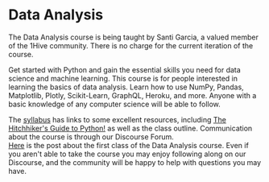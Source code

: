 # Data Analysis

The Data Analysis course is being taught by Santi Garcia, a valued member of the 1Hive community. There is no charge for the current iteration of the course.

Get started with Python and gain the essential skills you need for data science and machine learning. This course is for people interested in learning the basics of data analysis. Learn how to use NumPy, Pandas, Matplotlib, Plotly, Scikit-Learn, GraphQL, Heroku, and more. Anyone with a basic knowledge of any computer science will be able to follow.

The [syllabus](https://www.notion.so/Python-Data-Science-Course-Syllabus-a30c413bf8de42d2ba4fc0316dd66b69) has links to some excellent resources, including [The Hitchhiker's Guide to Python!](https://docs.python-guide.org) as well as the class outline. Communication about the course is through our Discourse Forum.\
[Here](https://forum.1hive.org/t/morphosis-data-science-course-lecture-1-python-environment/1875) is the post about the first class of the Data Analysis course. Even if you aren't able to take the course you may enjoy following along on our Discourse, and the community will be happy to help with questions you may have.
